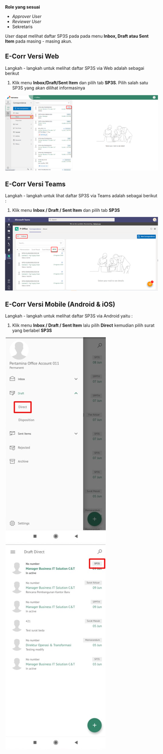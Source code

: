 **Role yang sesuai**

- *Approver User*
- *Reviewer User*
- Sekretaris

*User* dapat melihat daftar SP3S pada pada menu **Inbox, Draft atau Sent Item** pada masing - masing akun.

## **E-Corr Versi Web**

Langkah - langkah untuk melihat daftar SP3S via Web adalah sebagai berikut

1. Klik menu **Inbox/Draft/Sent Item** dan pilih tab **SP3S**. Pilih salah satu SP3S yang akan dilihat informasinya

![gambar](SP3S/SP3S_Web/02SP01.png)

## **E-Corr Versi Teams**

Langkah - langkah untuk lihat daftar SP3S via Teams adalah sebagai berikut :

1.	Klik menu **Inbox / Draft / Sent Item** dan pilih tab **SP3S**

![gambar](SP3S/SP3S_Teams/SP3S01.png)

## **E-Corr Versi Mobile (Android & iOS)**

Langkah - langkah untuk melihat daftar SP3S via Android yaitu :

1. Klik menu **Inbox / Draft / Sent Item** lalu pilih **Direct** kemudian pilih surat yang berlabel **SP3S**

![gambar](SP3S/SP3S_Android/DaftarSP3S/02A01.jpg) ![gambar](SP3S/SP3S_Android/DaftarSP3S/02A02.jpg)

